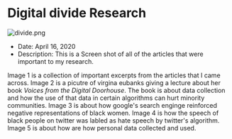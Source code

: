 # Digital divide Research

![divide.png]({{site.baseurl}}/research-methods/divide.png)



- Date: April 16, 2020
- Description: This is a Screen shot of all of the articles that were important to my research.

Image 1 is a collection of important excerpts from the articles that I came across. Image 2 is a picutre of virgina eubanks giving a lecture about her book _Voices from the Digital Doorhouse_. The book is about data collection and how the use of that data in certain algorithms can hurt minority communities. Image 3 is about how google's search enginge reinforced negative representations of black women. Image 4 is how the speech of black people on twitter was labled as hate speech by twitter's algorithm. Image 5 is about how are how personal data collected and used.
